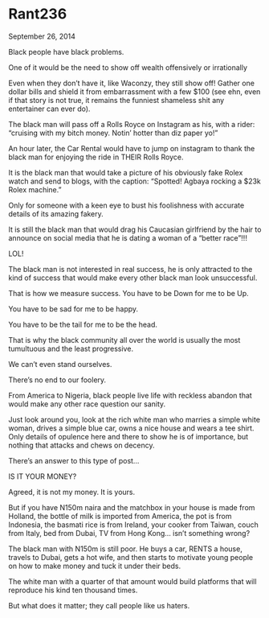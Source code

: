 # Rant236


September 26, 2014

Black people have black problems.

One of it would be the need to show off wealth offensively or irrationally

Even when they don’t have it, like Waconzy, they still show off! Gather one dollar bills and shield it from embarrassment with a few $100 (see ehn, even if that story is not true, it remains the funniest shameless shit any entertainer can ever do).

The black man will pass off a Rolls Royce on Instagram as his, with a rider: “cruising with my bitch money. Notin’ hotter than diz paper yo!”

An hour later, the Car Rental would have to jump on instagram to thank the black man for enjoying the ride in THEIR Rolls Royce.

It is the black man that would take a picture of his obviously fake Rolex watch and send to blogs, with the caption: “Spotted! Agbaya rocking a $23k Rolex machine.”

Only for someone with a keen eye to bust his foolishness with accurate details of its amazing fakery.

It is still the black man that would drag his Caucasian girlfriend by the hair to announce on social media that he is dating a woman of a “better race”!!!

LOL!

The black man is not interested in real success, he is only attracted to the kind of success that would make every other black man look unsuccessful.

That is how we measure success. You have to be Down for me to be Up. 

You have to be sad for me to be happy.

You have to be the tail for me to be the head.

That is why the black community all over the world is usually the most tumultuous and the least progressive.

We can’t even stand ourselves. 

There’s no end to our foolery.

From America to Nigeria, black people live life with reckless abandon that would make any other race question our sanity.

Just look around you, look at the rich white man who marries a simple white woman, drives a simple blue car, owns a nice house and wears a tee shirt. Only details of opulence here and there to show he is of importance, but nothing that attacks and chews on decency.

There’s an answer to this type of post…

IS IT YOUR MONEY?

Agreed, it is not my money. It is yours. 

But if you have N150m naira and the matchbox in your house is made from Holland, the bottle of milk is imported from America, the pot is from Indonesia, the basmati rice is from Ireland, your cooker from Taiwan, couch from Italy, bed from Dubai, TV from Hong Kong… isn’t something wrong?

The black man with N150m is still poor. He buys a car, RENTS a house, travels to Dubai, gets a hot wife, and then starts to motivate young people on how to make money and tuck it under their beds.

The white man with a quarter of that amount would build platforms that will reproduce his kind ten thousand times.

But what does it matter; they call people like us haters.